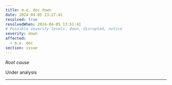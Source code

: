 ```yaml
---
title: m.e. doc down
date: 2024-04-05 13:27:41
resolved: true
resolvedWhen: 2024-04-05 13:51:41
# Possible severity levels: down, disrupted, notice
severity: down
affected:
  - m.e. doc
section: issue
---
```


*Root cause*

Under analysis

---


